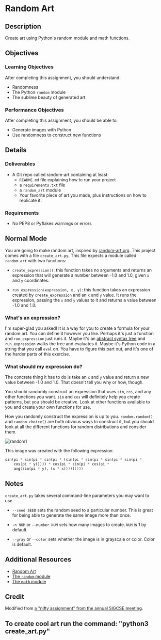 # Random Art

## Description

Create art using Python's random module and math functions.

## Objectives

### Learning Objectives

After completing this assignment, you should understand:

* Randomness
* The Python `random` module
* The sublime beauty of generated art

### Performance Objectives

After completing this assignment, you should be able to:

* Generate images with Python
* Use randomness to construct new functions

## Details

### Deliverables

* A Git repo called random-art containing at least:
  * `README.md` file explaining how to run your project
  * a `requirements.txt` file
  * a `random_art` module
  * Your favorite piece of art you made, plus instructions
    on how to replicate it.

### Requirements  

* No PEP8 or Pyflakes warnings or errors

## Normal Mode

You are going to make random art, inspired by
[random-art.org](http://www.random-art.org/). This project comes
with a file `create_art.py`. This file expects a module called
`random_art` with two functions:

* `create_expression()`: this function takes no arguments and returns
  an expression that will generate a number between -1.0 and 1.0, given
  `x` and `y` coordinates.

* `run_expression(expression, x, y)`: this function takes an expression
  created by `create_expression` and an `x` and `y` value. It runs the
  expression, passing the `x` and `y` values to it and returns a value
  between -1.0 and 1.0.

### What's an expression?

I'm super-glad you asked! It is a way for you to create a formula for your
random art. You can define it however you like. Perhaps it's just a function
and `run_expression` just runs it. Maybe it's an [abstract syntax tree][] and
`run_expression` walks the tree and evaluates it. Maybe it's Python code in
a string that you call `eval` on. You have to figure this part out, and it's
one of the harder parts of this exercise.

### What should my expression do?

The concrete thing it has to do is take an `x` and `y` value and return a new
value between -1.0 and 1.0. That doesn't tell you why or how, though.

You should randomly construct an expression that uses `sin`, `cos`, and any
other functions you want. `sin` and `cos` will definitely help you create
patterns, but you should be creative. Look at other functions available to you
and create your own functions for use.

How you randomly construct the expression is up to you. `random.random()` and
`random.choice()` are both obvious ways to construct it, but you should look
at all the different functions for random distributions and consider them.

![random1](random1.png)

This image was created with the following expression:

```py
sin(pi * sin(pi * sin(pi * (sin(pi * sin(pi * sin(pi * sin(pi *
    cos(pi * y))))) * cos(pi * sin(pi * cos(pi *
    avg(sin(pi * y), (x * x)))))))))
```

[abstract syntax tree]: https://en.wikipedia.org/wiki/Abstract_syntax_tree


## Notes

`create_art.py` takes several command-line parameters you may want to use.

* `--seed SEED` sets the random seed to a particular number. This is great for
being able to generate the same image more than once.

* `-n NUM` or `--number NUM` sets how many images to create. `NUM` is 1 by
default.

* `--gray` or `--color` sets whether the image is in grayscale or color.
Color is default.

## Additional Resources

* [Random Art](http://www.random-art.org/)
* [The `random` module](https://docs.python.org/3.4/library/random.html)
* [The `math` module](https://docs.python.org/3.4/library/math.html)

## Credit

Modified from [a "nifty assignment" from the annual SIGCSE meeting](http://nifty.stanford.edu/2009/stone-random-art/).

## To create cool art run the command: "python3 create_art.py"
